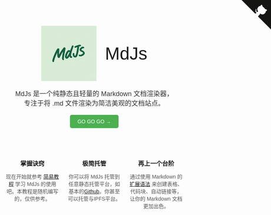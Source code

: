 <html>
<style>
  body {
    text-align: center;
    font-family: Arial, sans-serif;
  }
  .logo {
    font-size: 48px;
    margin: 20px 0;
  }
  .logo img {
    width: 150px;
    height: 150px;
    vertical-align: middle;
  }
  .title {
    display: inline-block;
    vertical-align: middle;
    margin-left: 10px;
  }
  .description {
    font-size: 18px;
    color: #333;
    margin-bottom: 20px;
  }
  .button {
    display: inline-block;
    padding: 10px 20px;
    background-color: #4CAF50;
    color: white;
    text-decoration: none;
    border-radius: 5px;
    margin-bottom: 40px;
  }
  .button:hover {
    background-color: #45a049;
  }
  .sections {
    display: flex;
    justify-content: space-around;
    margin-top: 20px;
  }
  .section {
    width: 30%;
    text-align: center;
  }
  .section h3 {
    margin-bottom: 10px;
  }
  .section p {
    color: #555;
  }
</style>

<body>
<a href="https://github.com/xtnmoe/MdJs" class="github-corner" aria-label="View source on GitHub">
    <svg width="80" height="80" viewBox="0 0 250 250"
         style="fill:#151513; color:#fff; position: absolute; top: 0; border: 0; right: 0;" aria-hidden="true">
        <path d="M0,0 L115,115 L130,115 L142,142 L250,250 L250,0 Z"></path>
        <path d="M128.3,109.0 C113.8,99.7 119.0,89.6 119.0,89.6 C122.0,82.7 120.5,78.6 120.5,78.6 C119.2,72.0 123.4,76.3 123.4,76.3 C127.3,80.9 125.5,87.3 125.5,87.3 C122.9,97.6 130.6,101.9 134.4,103.2"
              fill="currentColor" style="transform-origin: 130px 106px;" class="octo-arm"></path>
        <path d="M115.0,115.0 C114.9,115.1 118.7,116.5 119.8,115.4 L133.7,101.6 C136.9,99.2 139.9,98.4 142.2,98.6 C133.8,88.0 127.5,74.4 143.8,58.0 C148.5,53.4 154.0,51.2 159.7,51.0 C160.3,49.4 163.2,43.6 171.4,40.1 C171.4,40.1 176.1,42.5 178.8,56.2 C183.1,58.6 187.2,61.8 190.9,65.4 C194.5,69.0 197.7,73.2 200.1,77.6 C213.8,80.2 216.3,84.9 216.3,84.9 C212.7,93.1 206.9,96.0 205.4,96.6 C205.1,102.4 203.0,107.8 198.3,112.5 C181.9,128.9 168.3,122.5 157.7,114.1 C157.9,116.9 156.7,120.9 152.7,124.9 L141.0,136.5 C139.8,137.7 141.6,141.9 141.8,141.8 Z"
              fill="currentColor" class="octo-body"></path>
    </svg>
</a>
<style>.github-corner:hover .octo-arm {
    animation: octocat-wave 560ms ease-in-out
}

@keyframes octocat-wave {
    0%, 100% {
        transform: rotate(0)
    }
    20%, 60% {
        transform: rotate(-25deg)
    }
    40%, 80% {
        transform: rotate(10deg)
    }
}

@media (max-width: 500px) {
    .github-corner:hover .octo-arm {
        animation: none
    }

    .github-corner .octo-arm {
        animation: octocat-wave 560ms ease-in-out
    }
}</style>
<div class="logo">
  <img src="../favicon.png" alt="Markdown Logo">
  <span class="title"> MdJs </span>
</div>

<div class="description">
  MdJs 是一个纯静态且轻量的 Markdown 文档渲染器，<br>
  专注于将 .md 文件渲染为简洁美观的文档站点。
</div>

<a href="教程/教程.md" class="button">GO GO GO →</a>
       <div class="sections">
            <div class="section">
                <h3>掌握诀窍</h3>
                <p>现在开始就参考 <a href="教程/教程.md">简易教程</a> 学习 MdJs 的使用吧。本教程是随机编写的，仅供参考。</p>
            </div>
            <div class="section">
                <h3>极简托管</h3>
                <p>你可以将 MdJs 托管到任意静态托管平台，如基本的<a href="https://github.com/">Github</a>。你甚至可以托管与IPFS平台。</p>
            </div>
            <div class="section">
                <h3>再上一个台阶</h3>
                <p>通过使用 Markdown 的 <a href="#">扩展语法</a> 来创建表格、代码块、自动链接等，让你的 Markdown 文档更加出色。</p>
            </div>
        </div>
    </div>
</body>
</html>
